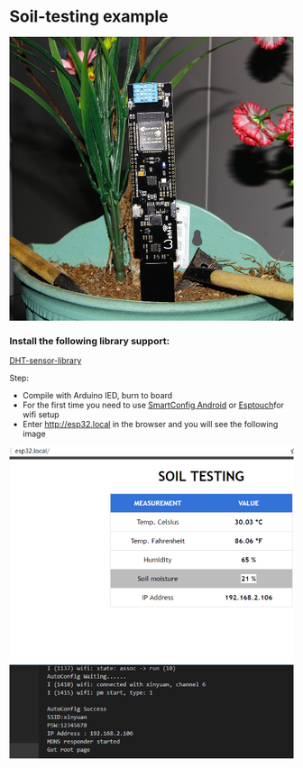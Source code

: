# Soil-testing example

![0](./images/0.jpg)
### Install the following library support:
[DHT-sensor-library](https://github.com/adafruit/DHT-sensor-library)

Step:
- Compile with Arduino IED, burn to board
- For the first time you need to use [SmartConfig Android](https://play.google.com/store/apps/details?id=com.cmmakerclub.iot.esptouch) or [Esptouch](https://www.espressif.com/en/products/software/esp-touch/resources)for wifi setup
- Enter http://esp32.local in the browser and you will see the following image

![1](images/1.png)